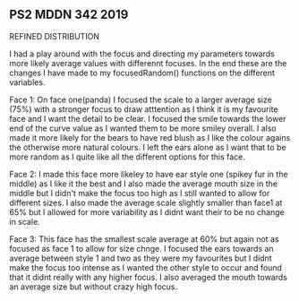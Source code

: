 ## PS2 MDDN 342 2019

REFINED DISTRIBUTION

I had a play around with the focus and directing my parameters towards more likely average values with differennt focuses. In the end these are the changes I have made to my focusedRandom() functions on the different variables.

Face 1:
On face one(panda) I focused the scale to a larger average size (75%) with a stronger focus to draw atttention as I think it is my favourite face and I want the detail to be clear. I focused the smile towards the lower end of the curve value as I wanted them to be more smiley overall. I also made it more likely for the bears to have red blush as I like the colour agains the otherwise more natural colours. I left the ears alone as I want that to be more random as I quite like all the different options for this face.

Face 2:
I made this face more likeley to have ear style one (spikey fur in the middle) as I like it the best and I also made the average mouth size in the middle but I didn't make the focus too high as I still wanted to allow for different sizes. I also made the average scale slightly smaller than face1 at 65% but I allowed for more variability as I didnt want their to be no change in scale.

Face 3:
This face has the smallest scale average at 60% but again not as focused as face 1 to allow for size chnge. I focused the ears towards an average between style 1 and two as they were my favourites but I didnt make the focus too intense as I wanted the other style to occur and found that it didnt really with any higher focus. I also averaged the mouth towards an average size but without crazy high focus. 
